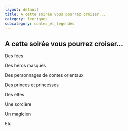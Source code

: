 ```yaml
---
layout: default
title: A cette soirée vous pourrez croiser...
category: feeriques
subcategory: contes_et_legendes
---
```


## A cette soirée vous pourrez croiser...

Des fées

Des héros masqués

Des personnages de contes orientaux

Des princes et princesses

Des elfes

Une sorcière

Un magicien

Etc.
